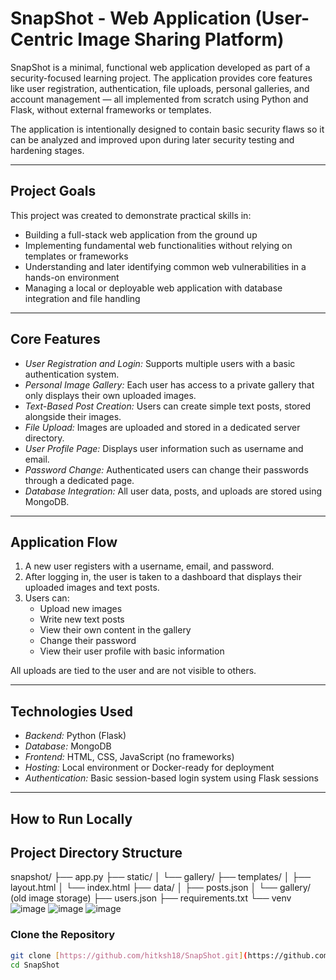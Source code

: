 # SnapShot - Web Application (User-Centric Image Sharing Platform)

SnapShot is a minimal, functional web application developed as part of a security-focused learning project. The application provides core features like user registration, authentication, file uploads, personal galleries, and account management — all implemented from scratch using Python and Flask, without external frameworks or templates.

The application is intentionally designed to contain basic security flaws so it can be analyzed and improved upon during later security testing and hardening stages.

---

## Project Goals

This project was created to demonstrate practical skills in:

- Building a full-stack web application from the ground up
- Implementing fundamental web functionalities without relying on templates or frameworks
- Understanding and later identifying common web vulnerabilities in a hands-on environment
- Managing a local or deployable web application with database integration and file handling

---

## Core Features

- *User Registration and Login:* Supports multiple users with a basic authentication system.
- *Personal Image Gallery:* Each user has access to a private gallery that only displays their own uploaded images.
- *Text-Based Post Creation:* Users can create simple text posts, stored alongside their images.
- *File Upload:* Images are uploaded and stored in a dedicated server directory.
- *User Profile Page:* Displays user information such as username and email.
- *Password Change:* Authenticated users can change their passwords through a dedicated page.
- *Database Integration:* All user data, posts, and uploads are stored using MongoDB.

---

## Application Flow

1. A new user registers with a username, email, and password.
2. After logging in, the user is taken to a dashboard that displays their uploaded images and text posts.
3. Users can:
   - Upload new images
   - Write new text posts
   - View their own content in the gallery
   - Change their password
   - View their user profile with basic information

All uploads are tied to the user and are not visible to others.

---

## Technologies Used

- *Backend:* Python (Flask)
- *Database:* MongoDB
- *Frontend:* HTML, CSS, JavaScript (no frameworks)
- *Hosting:* Local environment or Docker-ready for deployment
- *Authentication:* Basic session-based login system using Flask sessions

---

## How to Run Locally
## Project Directory Structure
snapshot/
├── app.py
├── static/
│   └── gallery/
├── templates/
│   ├── layout.html
│   └── index.html
├── data/
│   ├── posts.json
│   └── gallery/  (old image storage)
├── users.json
├── requirements.txt
└── venv
![image](https://github.com/user-attachments/assets/51a3b3d9-fd99-4cd4-b8a9-e41464e29dbe)
![image](https://github.com/user-attachments/assets/0dd3777a-6477-474b-bbe0-8aaae95cdf4b)
![image](https://github.com/user-attachments/assets/0dcce285-1908-49f5-b1e8-18c29d672e33)

### Clone the Repository

```bash
git clone [https://github.com/hitksh18/SnapShot.git](https://github.com/srijareddy1234/SnapShot.git
cd SnapShot



